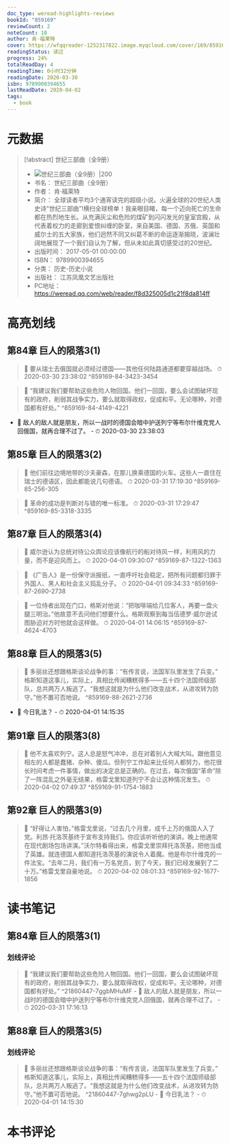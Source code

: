 ```yaml
---
doc_type: weread-highlights-reviews
bookId: "859169"
reviewCount: 2
noteCount: 10
author: 肯·福莱特
cover: https://wfqqreader-1252317822.image.myqcloud.com/cover/169/859169/t7_859169.jpg
readingStatus: 读过
progress: 24%
totalReadDay: 4
readingTime: 0小时32分钟
readingDate: 2020-03-30
isbn: 9789900394655
lastReadDate: 2020-04-02
tags:
  - book
---
```

# 元数据
> [!abstract] 世纪三部曲（全9册）
> - ![ 世纪三部曲（全9册）|200](https://wfqqreader-1252317822.image.myqcloud.com/cover/169/859169/t7_859169.jpg)
> - 书名： 世纪三部曲（全9册）
> - 作者： 肯·福莱特
> - 简介： 全球读者平均3个通宵读完的超级小说。火遍全球的20世纪人类史诗“世纪三部曲”!横扫全球榜单！我亲眼目睹，每一个迈向死亡的生命都在热烈地生长。从充满灰尘和危险的煤矿到闪闪发光的皇室宫殿，从代表着权力的走廊到爱恨纠缠的卧室，来自美国、德国、苏俄、英国和威尔士的五大家族，他们迥然不同又纠葛不断的命运逐渐揭晓，波澜壮阔地展现了一个我们自认为了解，但从未如此真切感受过的20世纪。
> - 出版时间： 2017-05-01 00:00:00
> - ISBN： 9789900394655
> - 分类： 历史-历史小说
> - 出版社： 江苏凤凰文艺出版社
> - PC地址：https://weread.qq.com/web/reader/f8d325005d1c21f8da814ff

# 高亮划线

## 第84章 巨人的陨落3(1)

> 📌 要从瑞士去俄国就必须经过德国——其他任何陆路通道都要穿越战场。 
> ⏱ 2020-03-30 23:38:02 ^859169-84-3423-3454

> 📌 “我建议我们要帮助这些危险人物回国。他们一回国，要么会试图破坏现有的政府，削弱其战争实力，要么就取得政权，促成和平。无论哪种，对德国都有好处。” ^859169-84-4149-4221
- 💭 敌人的敌人就是朋友，所以一战时的德国会暗中护送列宁等布尔什维克党人回俄国，就再合理不过了。 - ⏱ 2020-03-30 23:38:03 

## 第85章 巨人的陨落3(2)

> 📌 他们前往边境地带的沙夫豪森，在那儿换乘德国的火车。这些人一直住在瑞士的德语区，因此都能说几句德语。 
> ⏱ 2020-03-31 17:19:30 ^859169-85-256-305

> 📌 革命的成功是判断对与错的唯一标准。 
> ⏱ 2020-03-31 17:29:47 ^859169-85-3318-3335

## 第87章 巨人的陨落3(4)

> 📌 威尔逊认为总统对待公众舆论应该像航行的船对待风一样，利用风的力量，而不是迎风而上。 
> ⏱ 2020-04-01 09:30:07 ^859169-87-1322-1363

> 📌 《广告人》是一份保守派报纸，一直呼吁社会稳定，把所有问题都归罪于外国人、黑人和社会主义捣乱分子。 
> ⏱ 2020-04-01 09:34:33 ^859169-87-2690-2738

> 📌 一位侍者出现在门口，格斯对他说：“把咖啡端给几位客人，再要一盘火腿三明治。”他故意不去问他们想要什么。格斯观察到每当伍德罗·威尔逊试图胁迫对方时他就会这样做。 
> ⏱ 2020-04-01 14:06:15 ^859169-87-4624-4703

## 第88章 巨人的陨落3(5)

> 📌 多丽丝还想跟格斯谈论战争的事：“有传言说，法国军队里发生了兵变。”    格斯知道这事儿，实际上，真相比传闻糟糕得多——五十四个法国师级部队，总共两万人叛逃了。“我想这就是为什么他们改变战术，从进攻转为防守。”他不置可否地说。 ^859169-88-2621-2736
- 💭 今日乳法？ - ⏱ 2020-04-01 14:15:35 

## 第91章 巨人的陨落3(8)

> 📌 他不太喜欢列宁。这人总是怒气冲冲，总在对着别人大喊大叫。跟他意见相左的人都是蠢猪、杂种、傻瓜。但列宁工作起来比任何人都努力，他花很长时间考虑一件事情，做出的决定总是正确的。在过去，每次俄国“革命”除了一阵混乱之外毫无结果，格雷戈里知道列宁不会让这种情况发生。 
> ⏱ 2020-04-02 07:49:37 ^859169-91-1754-1883

## 第92章 巨人的陨落3(9)

> 📌 “好得让人害怕，”格雷戈里说，“过去几个月里，成千上万的俄国人入了党。利昂·托洛茨基终于宣布支持我们。你应该听听他的演讲。晚上他通常在现代剧场包场讲演。”沃尔特看得出来，格雷戈里崇拜托洛茨基，把他当成了英雄。就连德国人都知道托洛茨基的演说令人着魔。他是布尔什维克的一件法宝。“去年二月，我们有一万名党员，到了今天，我们已经发展到了二十万。”格雷戈里自豪地说。 
> ⏱ 2020-04-02 08:01:33 ^859169-92-1677-1856

# 读书笔记

## 第84章 巨人的陨落3(1)

### 划线评论
> 📌 “我建议我们要帮助这些危险人物回国。他们一回国，要么会试图破坏现有的政府，削弱其战争实力，要么就取得政权，促成和平。无论哪种，对德国都有好处。”  ^21860447-7ggbMHuMF
    - 💭 敌人的敌人就是朋友，所以一战时的德国会暗中护送列宁等布尔什维克党人回俄国，就再合理不过了。
    - ⏱ 2020-03-31 17:16:13
   
## 第88章 巨人的陨落3(5)

### 划线评论
> 📌 多丽丝还想跟格斯谈论战争的事：“有传言说，法国军队里发生了兵变。”
    格斯知道这事儿，实际上，真相比传闻糟糕得多——五十四个法国师级部队，总共两万人叛逃了。“我想这就是为什么他们改变战术，从进攻转为防守。”他不置可否地说。  ^21860447-7ghwg2pLU
    - 💭 今日乳法？
    - ⏱ 2020-04-01 14:15:30
   
# 本书评论

